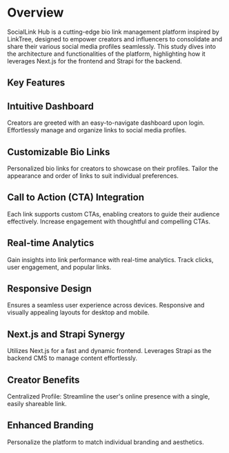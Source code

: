 # Overview

SocialLink Hub is a cutting-edge bio link management platform inspired by LinkTree, designed to empower creators and influencers to consolidate and share their various social media profiles seamlessly. This study dives into the architecture and functionalities of the platform, highlighting how it leverages Next.js for the frontend and Strapi for the backend.

## Key Features

## Intuitive Dashboard

Creators are greeted with an easy-to-navigate dashboard upon login.
Effortlessly manage and organize links to social media profiles.

## Customizable Bio Links

Personalized bio links for creators to showcase on their profiles.
Tailor the appearance and order of links to suit individual preferences.

## Call to Action (CTA) Integration

Each link supports custom CTAs, enabling creators to guide their audience effectively.
Increase engagement with thoughtful and compelling CTAs.

## Real-time Analytics

Gain insights into link performance with real-time analytics.
Track clicks, user engagement, and popular links.

## Responsive Design

Ensures a seamless user experience across devices.
Responsive and visually appealing layouts for desktop and mobile.

## Next.js and Strapi Synergy

Utilizes Next.js for a fast and dynamic frontend.
Leverages Strapi as the backend CMS to manage content effortlessly.

## Creator Benefits

Centralized Profile: Streamline the user's online presence with a single, easily shareable link.

## Enhanced Branding

Personalize the platform to match individual branding and aesthetics.
